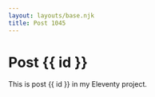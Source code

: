 ```yaml
---
layout: layouts/base.njk
title: Post 1045
---
```


# Post {{ id }}

This is post {{ id }} in my Eleventy project.
